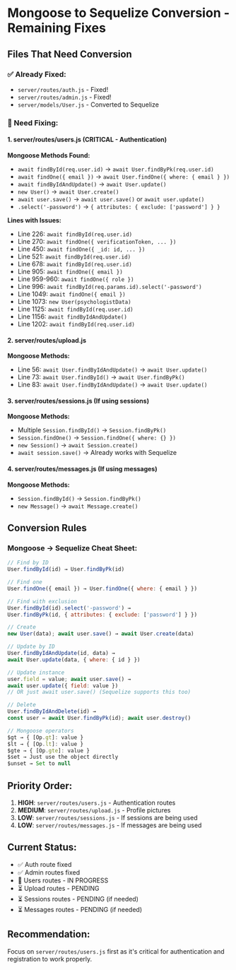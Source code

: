 # Mongoose to Sequelize Conversion - Remaining Fixes

## Files That Need Conversion

### ✅ Already Fixed:
- `server/routes/auth.js` - Fixed!
- `server/routes/admin.js` - Fixed!
- `server/models/User.js` - Converted to Sequelize

### 🔄 Need Fixing:

#### 1. server/routes/users.js (CRITICAL - Authentication)
**Mongoose Methods Found:**
- `await findById(req.user.id)` → `await User.findByPk(req.user.id)`
- `await findOne({ email })` → `await User.findOne({ where: { email } })`
- `await findByIdAndUpdate()` → `await User.update()`
- `new User()` → `await User.create()`
- `await user.save()` → `await user.save()` or `await user.update()`
- `.select('-password')` → `{ attributes: { exclude: ['password'] } }`

**Lines with Issues:**
- Line 226: `await findById(req.user.id)`
- Line 270: `await findOne({ verificationToken, ... })`
- Line 450: `await findOne({ _id: id, ... })`
- Line 521: `await findById(req.user.id)`
- Line 678: `await findById(req.user.id)`
- Line 905: `await findOne({ email })`
- Line 959-960: `await findOne({ role })`
- Line 996: `await findById(req.params.id).select('-password')`
- Line 1049: `await findOne({ email })`
- Line 1073: `new User(psychologistData)`
- Line 1125: `await findById(req.user.id)`
- Line 1156: `await findByIdAndUpdate()`
- Line 1202: `await findById(req.user.id)`

#### 2. server/routes/upload.js
**Mongoose Methods:**
- Line 56: `await User.findByIdAndUpdate()` → `await User.update()`
- Line 73: `await User.findById()` → `await User.findByPk()`
- Line 83: `await User.findByIdAndUpdate()` → `await User.update()`

#### 3. server/routes/sessions.js (If using sessions)
**Mongoose Methods:**
- Multiple `Session.findById()` → `Session.findByPk()`
- `Session.findOne()` → `Session.findOne({ where: {} })`
- `new Session()` → `await Session.create()`
- `await session.save()` → Already works with Sequelize

#### 4. server/routes/messages.js (If using messages)
**Mongoose Methods:**
- `Session.findById()` → `Session.findByPk()`
- `new Message()` → `await Message.create()`

## Conversion Rules

### Mongoose → Sequelize Cheat Sheet:

```javascript
// Find by ID
User.findById(id) → User.findByPk(id)

// Find one
User.findOne({ email }) → User.findOne({ where: { email } })

// Find with exclusion
User.findById(id).select('-password') → 
User.findByPk(id, { attributes: { exclude: ['password'] } })

// Create
new User(data); await user.save() → await User.create(data)

// Update by ID
User.findByIdAndUpdate(id, data) → 
await User.update(data, { where: { id } })

// Update instance
user.field = value; await user.save() → 
await user.update({ field: value })
// OR just await user.save() (Sequelize supports this too)

// Delete
User.findByIdAndDelete(id) → 
const user = await User.findByPk(id); await user.destroy()

// Mongoose operators
$gt → { [Op.gt]: value }
$lt → { [Op.lt]: value }
$gte → { [Op.gte]: value }
$set → Just use the object directly
$unset → Set to null
```

## Priority Order:

1. **HIGH**: `server/routes/users.js` - Authentication routes
2. **MEDIUM**: `server/routes/upload.js` - Profile pictures
3. **LOW**: `server/routes/sessions.js` - If sessions are being used
4. **LOW**: `server/routes/messages.js` - If messages are being used

## Current Status:

- ✅ Auth route fixed
- ✅ Admin routes fixed
- 🔄 Users routes - IN PROGRESS
- ⏳ Upload routes - PENDING
- ⏳ Sessions routes - PENDING (if needed)
- ⏳ Messages routes - PENDING (if needed)

## Recommendation:

Focus on `server/routes/users.js` first as it's critical for authentication and registration to work properly.
